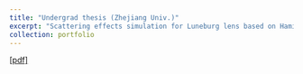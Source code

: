 ```yaml
---
title: "Undergrad thesis (Zhejiang Univ.)"
excerpt: "Scattering effects simulation for Luneburg lens based on Hamiltonian ray tracing and Wigner distribution function."
collection: portfolio
---
```


[[pdf]](http://winswang.github.io/files/winston_thesis_zju.pdf)